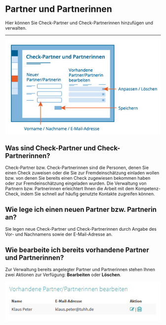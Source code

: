 # Partner und Partnerinnen

Hier können Sie Check-Partner und Check-Partnerinnen hinzufügen und verwalten. 

- - -

![Übersicht über das Material zum Auswertungsgespräch](media/Checkpartner.jpg)

## Was sind Check-Partner und Check-Partnerinnen?

Check-Partner bzw. Check-Partnerinnen sind die Personen, denen Sie einen Check zuweisen oder die Sie zur Fremdeinschätzung einladen wollen bzw. von denen Sie bereits einen Check zugewiesen bekommen haben oder zur Fremdeinschätzung eingeladen wurden. Die Verwaltung von Partnern bzw. Partnerinnen erleichtert Ihnen die Arbeit mit dem Kompetenz-Check, indem Sie schnell auf häufig genutzte Kontakte zugreifen können.


## Wie lege ich einen neuen Partner bzw. Partnerin an?

Sie legen neue Check-Partner und Check-Partnerinnen durch Angabe des Vor- und Nachnamens sowie der E-Mail-Adresse an. 


## Wie bearbeite ich bereits vorhandene Partner und Partnerinnen?

Zur Verwaltung bereits angelegter Partner und Partnerinnen stehen Ihnen zwei Aktionen zur Verfügung: **Bearbeiten** oder **Löschen**.

![Übersicht über das Material zum Auswertungsgespräch](media/PartnerBearbeiten.jpg)